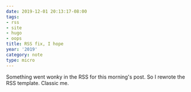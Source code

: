 ```yaml
---
date: 2019-12-01 20:13:17-08:00
tags:
- rss
- site
- hugo
- oops
title: RSS fix, I hope
year: '2019'
category: note
type: micro
---
```


Something went wonky in the RSS for this morning's post.
So I rewrote the RSS template.
Classic me.
